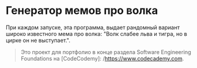 # Генератор мемов про волка

При каждом запуске, эта программа, выдает рандомный вариант широко известного мема про волка: "Волк слабее льва и тигра, но в цирке он не выступает.".


> Это проект для портфолио в конце раздела Software Engineering Foundations на 
[CodeCodemy]: /https://www.codecademy.com.
